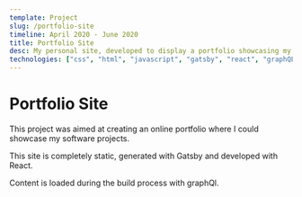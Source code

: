 ```yaml
---
template: Project
slug: /portfolio-site
timeline: April 2020 - June 2020
title: Portfolio Site
desc: My personal site, developed to display a portfolio showcasing my projects. 
technologies: ["css", "html", "javascript", "gatsby", "react", "graphQL"]
---
```


# Portfolio Site

This project was aimed at creating an online portfolio where I could showcase my software projects. 

This site is completely static, generated with Gatsby and developed with React. 

Content is loaded during the build process with graphQl. 